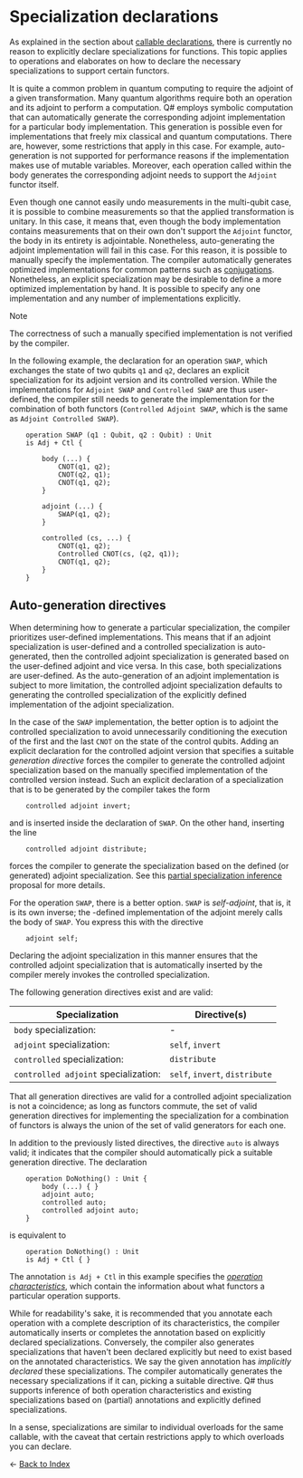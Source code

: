 # Specialization declarations

As explained in the section about [callable declarations](https://github.com/microsoft/qsharp-language/blob/main/Specifications/Language/1_ProgramStructure/3_CallableDeclarations.md#callable-declarations), there is currently no reason to explicitly declare specializations for functions. This topic applies to operations and elaborates on how to declare the necessary specializations to support certain functors. 

It is quite a common problem in quantum computing to require the adjoint of a given transformation. Many quantum algorithms require both an operation and its adjoint to perform a computation.
Q# employs symbolic computation that can automatically generate the corresponding adjoint implementation for a particular body implementation. This generation is possible even for implementations that freely mix classical and quantum computations. There are, however, some restrictions that apply in this case. For example, auto-generation is not supported for performance reasons if the implementation makes use of mutable variables. Moreover, each operation called within the body  generates the corresponding adjoint needs to support the `Adjoint` functor itself. 

Even though one cannot easily undo measurements in the multi-qubit case, it is possible to combine measurements so that the applied transformation is unitary. In this case, it means that, even though the body implementation contains measurements that on their own don't support the `Adjoint` functor, the body in its entirety is adjointable. Nonetheless, auto-generating the adjoint implementation will fail in this case. For this reason, it is possible to manually specify the implementation. 
The compiler automatically generates optimized implementations for common patterns such as [conjugations](https://github.com/microsoft/qsharp-language/blob/main/Specifications/Language/2_Statements/Conjugations.md#conjugations). 
Nonetheless, an explicit specialization may be desirable to define a more optimized implementation by hand. It is possible to specify any one implementation and any number of implementations explicitly.

> [!NOTE]
> The correctness of such a manually specified implementation is not verified by the compiler. 

In the following example, the declaration for an operation `SWAP`, which exchanges the state of two qubits `q1` and `q2`, declares an explicit specialization for its adjoint version and its controlled version. While the implementations for `Adjoint SWAP` and `Controlled SWAP` are thus user-defined, the compiler still needs to generate the implementation for the combination of both functors (`Controlled Adjoint SWAP`, which is the same as `Adjoint Controlled SWAP`). 

```qsharp
    operation SWAP (q1 : Qubit, q2 : Qubit) : Unit
    is Adj + Ctl { 

        body (...) {
            CNOT(q1, q2);
            CNOT(q2, q1);
            CNOT(q1, q2);
        }

        adjoint (...) { 
            SWAP(q1, q2);
        }

        controlled (cs, ...) { 
            CNOT(q1, q2);
            Controlled CNOT(cs, (q2, q1));
            CNOT(q1, q2);            
        } 
    }

```

## Auto-generation directives

When determining how to generate a particular specialization, the compiler prioritizes user-defined implementations. This means that if an adjoint specialization is user-defined and a controlled specialization is auto-generated, then the controlled adjoint specialization is generated based on the user-defined adjoint and vice versa. In this case, both specializations are user-defined. 
As the auto-generation of an adjoint implementation is subject to more limitation, the controlled adjoint specialization defaults to generating the controlled specialization of the explicitly defined implementation of the adjoint specialization. 

In the case of the `SWAP` implementation, the better option is to adjoint the controlled specialization to avoid unnecessarily conditioning the execution of the first and the last `CNOT` on the state of the control qubits. 
Adding an explicit declaration for the controlled adjoint version that specifies a suitable *generation directive* forces the compiler to generate the controlled adjoint specialization based on the manually specified implementation of the controlled version instead. Such an explicit declaration of a specialization that is to be generated by the compiler takes the form 

```qsharp
    controlled adjoint invert;
```

and is inserted inside the declaration of `SWAP`.
On the other hand, inserting the line 

```qsharp
    controlled adjoint distribute;
```

forces the compiler to generate the specialization based on the defined (or generated) adjoint specialization. See this [partial specialization inference](https://github.com/microsoft/qsharp-language/blob/main/Implemented/partial-specialization-inference.md)  proposal for more details.

For the operation `SWAP`, there is a better option. `SWAP` is *self-adjoint*, that is, it is its own inverse; the -defined implementation of the adjoint merely calls the body of `SWAP`. You express this with the directive

```qsharp
    adjoint self;
```

Declaring the adjoint specialization in this manner ensures that the controlled adjoint specialization that is automatically inserted by the compiler merely invokes the controlled specialization. 

The following generation directives exist and are valid:

| Specialization | Directive(s) |
|---|---|
| `body` specialization: | -  |
| `adjoint` specialization: | `self`, `invert` |
| `controlled` specialization: | `distribute`  |
| `controlled adjoint` specialization: | `self`, `invert`, `distribute` |

That all generation directives are valid for a controlled adjoint specialization is not a coincidence; as long as functors commute, the set of valid generation directives for implementing the specialization for a combination of functors is always the union of the set of valid generators for each one. 

In addition to the previously listed directives, the directive `auto` is always valid; it indicates that the compiler should automatically pick a suitable generation directive. 
The declaration

```qsharp
    operation DoNothing() : Unit {
        body (...) { }
        adjoint auto;
        controlled auto;
        controlled adjoint auto;
    }
```

is equivalent to

```qsharp
    operation DoNothing() : Unit 
    is Adj + Ctl { }
```

The annotation `is Adj + Ctl` in this example specifies the [*operation characteristics*](https://github.com/microsoft/qsharp-language/blob/main/Specifications/Language/4_TypeSystem/OperationsAndFunctions.md#operation-characteristics), which contain the information about what functors a particular operation supports. 

While for readability's sake, it is recommended that you annotate each operation with a complete description of its characteristics, the compiler automatically inserts or completes the annotation based on explicitly declared specializations. Conversely, the compiler also generates specializations that haven't been declared explicitly but need to exist based on the annotated characteristics. We say the given annotation has *implicitly declared* these specializations. The compiler automatically generates the necessary specializations if it can, picking a suitable directive.
Q# thus supports inference of both operation characteristics and existing specializations based on (partial) annotations and explicitly defined specializations.

In a sense, specializations are similar to individual overloads for the same callable, with the caveat that certain restrictions apply to which overloads you can declare.  

← [Back to Index](https://github.com/microsoft/qsharp-language/tree/main/Specifications/Language#index)
